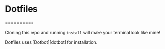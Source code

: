 # Dotfiles
==========

Cloning this repo and running `install` will make your terminal look like mine!

Dotfiles uses [Dotbot][dotbot] for installation.
